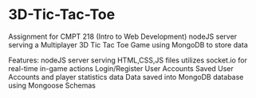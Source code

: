 # 3D-Tic-Tac-Toe
Assignment for CMPT 218 (Intro to Web Development)
nodeJS server serving a Multiplayer 3D Tic Tac Toe Game using MongoDB to store data

Features:
nodeJS server serving HTML,CSS,JS files
utilizes socket.io for real-time in-game actions
Login/Register User Accounts
Saved User Accounts and player statistics data
Data saved into MongoDB database using Mongoose Schemas
